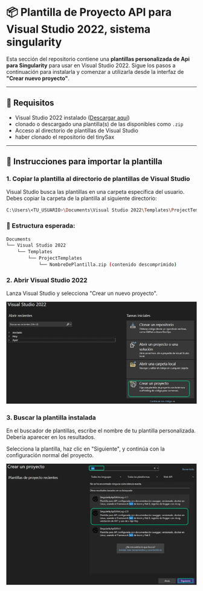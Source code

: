 # 📦 Plantilla de Proyecto API para Visual Studio 2022, sistema singularity

Esta sección del repositorio contiene una **plantillas personalizada de Api para Singularity** para usar en Visual Studio 2022. Sigue los pasos a continuación para instalarla y comenzar a utilizarla desde la interfaz de **"Crear nuevo proyecto"**.

---

## 🧰 Requisitos

- Visual Studio 2022 instalado ([Descargar aquí](https://visualstudio.microsoft.com/es/vs/))
- clonado o descargado una plantilla(s) de las disponibles como  `.zip`
- Acceso al directorio de plantillas de Visual Studio
- haber clonado el repositorio del tinySax

---
## 🚀 Instrucciones para importar la plantilla

### 1. Copiar la plantilla al directorio de plantillas de Visual Studio
Visual Studio busca las plantillas en una carpeta específica del usuario. Debes copiar la carpeta de la plantilla al siguiente directorio:

```bash
C:\Users\<TU_USUARIO>\Documents\Visual Studio 2022\Templates\ProjectTemplates
```

### 📁 Estructura esperada:
```bash
Documents
└── Visual Studio 2022
    └── Templates
        └── ProjectTemplates
            └── NombreDePlantilla.zip (contenido descomprimido)
```

### 2. Abrir Visual Studio 2022
Lanza Visual Studio y selecciona "Crear un nuevo proyecto".

![Pantalla inicial](./Imgs/02_AbrirVS2022.webp)

### 3. Buscar la plantilla instalada
En el buscador de plantillas, escribe el nombre de tu plantilla personalizada. Debería aparecer en los resultados.

Selecciona la plantilla, haz clic en "Siguiente", y continúa con la configuración normal del proyecto.

![Buscar plantilla](./Imgs/03_SeleccionarPlantillaVS2022.webp)

